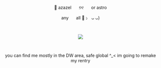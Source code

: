 <p align="center">
🦴​​ azazel ⠀⠀୭୧ ⠀⠀or astro 
</p>

<p align="center">
   any ⠀⠀all 🪽​ ১ㅤᴗ ᴗ)
   </p>
   
  ⠀⠀⠀ ⠀⠀ ⠀  ⠀⠀⠀ ⠀⠀ ⠀ ⠀⠀⠀      <p align="center">
  ![](https://komarev.com/ghpvc/?username=cupidtear&color=8d8db5&style=flat&label=fossils)
</p>  ⠀

<p align="center">
 you can find me mostly in the DW area, safe global ^_<
im going to remake my rentry 
 </p>                                        ⠀⠀ ⠀⠀ ⠀  ⠀⠀⠀ ⠀⠀ ⠀ ⠀⠀⠀      

